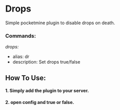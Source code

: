 # Drops
Simple pocketmine plugin to disable drops on death.
### Commands:
*drops:*
 - alias: dr
 - description: Set drops true/false
## How To Use:
#### 1. Simply add the plugin to your server.
####  2. open config and true or false.
